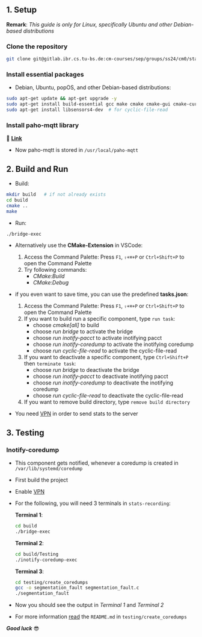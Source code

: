## 1. Setup

  **Remark**: *This guide is only for Linux, specifically Ubuntu and other Debian-based distributions*
  
### Clone the repository

```bash
git clone git@gitlab.ibr.cs.tu-bs.de:cm-courses/sep/groups/ss24/cm0/stats-recording.git
```

### Install essential packages

- Debian, Ubuntu, popOS, and other Debian-based distributions:
  
```bash
sudo apt-get update && apt-get upgrade -y
sudo apt-get install build-essential gcc make cmake cmake-gui cmake-curses-gui libssl-dev
sudo apt-get install libsensors4-dev  # for cyclic-file-read
```

### Install paho-mqtt library
:open_file_folder: [**Link**](https://gitlab.ibr.cs.tu-bs.de/cm-courses/sep/groups/ss24/cm0/documentation/-/blob/main/paho-mqtt.md)

- Now paho-mqtt is stored in `/usr/local/paho-mqtt`

## 2. Build and Run

- Build:
  
```bash
mkdir build   # if not already exists
cd build
cmake ..
make
```

- Run:
```bash
./bridge-exec
```

- Alternatively use the **CMake-Extension** in VSCode:
  1. Access the Command Palette: Press `F1`, `⇧+⌘+P` or `Ctrl+Shift+P` to open the Command Palette
  2. Try following commands:
     * *CMake:Build*
     * *CMake:Debug*  

- if you even want to save time, you can use the predefined **tasks.json**:
  1. Access the Command Palette: Press `F1`, `⇧+⌘+P` or `Ctrl+Shift+P` to open the Command Palette
  2. If you want to build run a specific component, type `run task`:
     * choose *cmake[all]* to build 
     * choose *run bridge* to activate the bridge
     * choose *run inotify-pacct* to activate inotifying pacct
     * choose *run inotify-coredump* to activate the inotifying coredump
     * choose *run cyclic-file-read* to activate the cyclic-file-read
  3. If you want to deactivate a specific component, type  `Ctrl+Shift+P` then `terminate task`:
     * choose *run bridge* to deactivate the bridge
     * choose *run inotify-pacct* to deactivate inotifying pacct
     * choose *run inotify-coredump* to deactivate the inotifying coredump
     * choose *run cyclic-file-read* to deactivate the cyclic-file-read
  4. If you want to remove build directory, type `remove build directory`
  
- You need [VPN](https://gitlab.ibr.cs.tu-bs.de/cm-courses/sep/groups/ss24/cm0/documentation/-/blob/main/Server.md/#enable-vpn) in order to send stats to the server



## 3. Testing

### Inotify-coredump

- This component gets notified, whenever a coredump is created in `/var/lib/systemd/coredump`
- First build the project
- Enable [VPN](https://gitlab.ibr.cs.tu-bs.de/cm-courses/sep/groups/ss24/cm0/documentation/-/blob/main/Server.md/#enable-vpn)
- For the following, you will need 3 terminals in `stats-recording`:

  **Terminal 1**:

  ```bash
  cd build
  ./bridge-exec
  ```

  **Terminal 2**:

  ```bash
  cd build/Testing
  ./inotify-coredump-exec
  ```

  **Terminal 3**:

  ```bash
  cd testing/create_coredumps
  gcc -o segmentation_fault segmentation_fault.c
  ./segmentation_fault
  ```

- Now you should see the output in *Terminal 1* and *Terminal 2*

- For more information [read](/testing/create_coredumps/README.md) the `README.md` in `testing/create_coredumps`

***Good luck*** :sunglasses:
